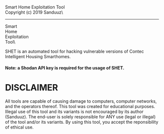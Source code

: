 Smart Home Exploitation Tool\
Copyright (c) 2019 Sanduuz\
___________________
Smart\
Home\
Exploitation\
Tool\

SHET is an automated tool for hacking vulnerable versions of Contec Intelligent Housing Smarthomes.

#### Note: a Shodan API key is required for the usage of SHET.




# DISCLAIMER

All tools are capable of causing damage to computers,
computer networks, and the operators thereof. This tool was
created for educational purposes. Illegal use of this tool
and its variants is not encouraged by its author (Sanduuz).
The end-user is solely responsible for ANY use (legal or illegal)
of the tool and/or its variants. By using this tool, you accept the
reponsibility of ethical use.
